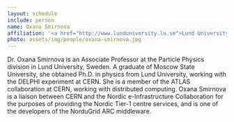 ```yaml
---
layout: schedule
include: person
name: Oxana Smirnova
affiliation: '<a href="http://www.lunduniversity.lu.se">Lund University</a>'
photo: assets/img/people/oxana-smirnova.jpg
---
```


Dr. Oxana Smirnova is an Associate Professor at the Particle Physics
division in Lund University, Sweden. A graduate of Moscow State
University, she obtained Ph.D. in physics from Lund University, working
with the DELPHI experiment at CERN. She is a member of the ATLAS
collaboration at CERN, working with distributed computing. Oxana
Smirnova is a liaison between CERN and the Nordic e-Infrastructure
Collaboration for the purposes of providing the Nordic Tier-1 centre
services, and is one of the developers of the NorduGrid ARC middleware.
